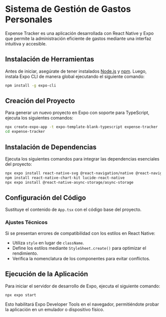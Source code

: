 # Sistema de Gestión de Gastos Personales

Expense Tracker es una aplicación desarrollada con React Native y Expo que permite la administración eficiente de gastos mediante una interfaz intuitiva y accesible.

## Instalación de Herramientas

Antes de iniciar, asegúrate de tener instalados [Node.js](https://nodejs.org/) y [npm](https://www.npmjs.com/). Luego, instala Expo CLI de manera global ejecutando el siguiente comando:

```sh
npm install -g expo-cli
```

## Creación del Proyecto

Para generar un nuevo proyecto en Expo con soporte para TypeScript, ejecuta los siguientes comandos:

```sh
npx create-expo-app -t expo-template-blank-typescript expense-tracker
cd expense-tracker
```

## Instalación de Dependencias

Ejecuta los siguientes comandos para integrar las dependencias esenciales del proyecto:

```sh
npx expo install react-native-svg @react-navigation/native @react-navigation/bottom-tabs react-native-safe-area-context react-native-screens
npm install react-native-chart-kit lucide-react-native
npx expo install @react-native-async-storage/async-storage
```

## Configuración del Código

Sustituye el contenido de `App.tsx` con el código base del proyecto.

### Ajustes Técnicos

Si se presentan errores de compatibilidad con los estilos en React Native:

- Utiliza `style` en lugar de `className`.
- Define los estilos mediante `StyleSheet.create()` para optimizar el rendimiento.
- Verifica la nomenclatura de los componentes para evitar conflictos.

## Ejecución de la Aplicación

Para iniciar el servidor de desarrollo de Expo, ejecuta el siguiente comando:

```sh
npx expo start
```

Esto habilitará Expo Developer Tools en el navegador, permitiéndote probar la aplicación en un emulador o dispositivo físico.


